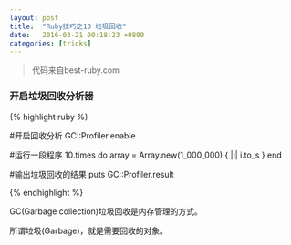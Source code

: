 ```yaml
---
layout: post
title:  "Ruby技巧之13 垃圾回收"
date:   2016-03-21 00:18:23 +0800
categories: [tricks]
---
```


>代码来自best-ruby.com

### 开启垃圾回收分析器

{% highlight ruby %}

#开启回收分析
GC::Profiler.enable

#运行一段程序
10.times do
  array = Array.new(1_000_000) { |i| i.to_s }
end

#输出垃圾回收的结果
puts GC::Profiler.result

{% endhighlight %}

GC(Garbage collection)垃圾回收是内存管理的方式。

所谓垃圾(Garbage)，就是需要回收的对象。
